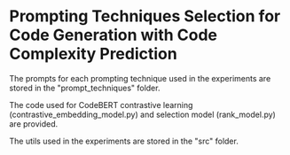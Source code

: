 #  Prompting Techniques Selection for Code Generation with Code Complexity Prediction

The prompts for each prompting technique used in the experiments are stored in the "prompt_techniques" folder.

The code used for CodeBERT contrastive learning (contrastive_embedding_model.py) and selection model (rank_model.py) are provided.

The utils used in the experiments are stored in the "src" folder.
